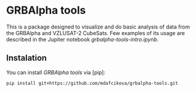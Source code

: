# GRBAlpha tools

This is a package designed to visualize and do basic analysis of data from the GRBAlpha and VZLUSAT-2 CubeSats. Few examples of its usage are described in the Jupiter notebook _grbalpha-tools-intro.ipynb_.

## Instalation

You can install *GRBAlpha tools* via [pip]:

```console
pip install git+https://github.com/mdafcikova/grbalpha-tools.git
```
